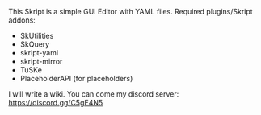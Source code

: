 This Skript is a simple GUI Editor with YAML files.
Required plugins/Skript addons:
- SkUtilities
- SkQuery
- skript-yaml
- skript-mirror
- TuSKe
- PlaceholderAPI (for placeholders)

I will write a wiki.
You can come my discord server: https://discord.gg/C5gE4N5

